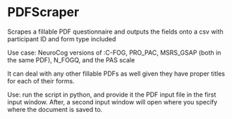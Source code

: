 # PDFScraper
Scrapes a fillable PDF questionnaire and outputs the fields onto a csv with participant ID and form type included

Use case: 
NeuroCog versions of :C-FOG, PRO_PAC, MSRS_GSAP (both in the same PDF), N_FOGQ, and the PAS scale 

It can deal with any other fillable PDFs as well given they have proper titles for each of their forms.


Use: run the script in python, and provide it the PDF input file in the first input window. After, a second input window will open where you specify where the document is saved to.
